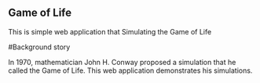 ## Game of Life 

This is simple web application that Simulating the Game of Life

#Background story  

In 1970, mathematician John H. Conway proposed a simulation that he called the Game of Life. This web application demonstrates his simulations. 
